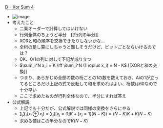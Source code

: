 
[D - Xor Sum 4](https://atcoder.jp/contests/abc147/tasks/abc147_d)
- ![image](https://gyazo.com/937c69af3cbbbb3b69f4e85db5d14453/thumb/1000)
- 考えたこと
    - 二乗オーダーで計算してはいけない
    - 行列全体のちょうど半分　[[行列の半分]]
    - XORと和の順序を交換できたりしないかな…
    - 全桁の足し算にしちゃうと難しそうだけど、ビットごとならいけるのでは？
    - OK、0/1の列に対して下記が成り立つ
    - $\sum_i^N x_i = K \iff \sum_i^N (1 \oplus x_i) = N - K$ [[XORと和の交換]]
    - つまり、あらかじめ全部の数の桁ごとの1の数を数えておき、Aiの1が立ってるところだけ上記の式で反転して和を求めればよい、桁数は60なので十分早い
    - ここで求めたものが行列全体なので、半分にすれば答え
- 公式解説
    - 上記でも十分だが、公式解説では同様の変換をさらにやる
    - $\sum_j \sum_i (x_i \oplus x_j) = \sum_j ([x_j = 0]  K + [x_j = 1] (N - K)) =  (N - K) K + K (N - K)$
    - 求める値はこの半分なので$K (N - K)$

